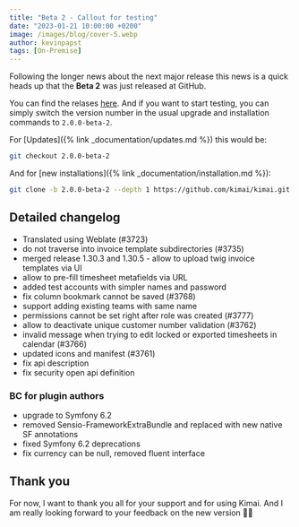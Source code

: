 ```yaml
---
title: "Beta 2 - Callout for testing"
date: "2023-01-21 10:00:00 +0200"
image: /images/blog/cover-5.webp
author: kevinpapst
tags: [On-Premise]
---
```


Following the longer news about the next major release this news is a quick heads up that the **Beta 2** was just released at GitHub.

You can find the relases [here](https://github.com/kimai/kimai/releases/edit/2.0.0-beta-2).
And if you want to start testing, you can simply switch the version number in the usual upgrade and installation commands to `2.0.0-beta-2`. 

For [Updates]({% link _documentation/updates.md %}) this would be:
```bash
git checkout 2.0.0-beta-2
```

And for [new installations]({% link _documentation/installation.md %}):
```bash
git clone -b 2.0.0-beta-2 --depth 1 https://github.com/kimai/kimai.git
```

## Detailed changelog

* Translated using Weblate (#3723)
* do not traverse into invoice template subdirectories (#3735)
* merged release 1.30.3 and 1.30.5 - allow to upload twig invoice templates via UI
* allow to pre-fill timesheet metafields via URL
* added test accounts with simpler names and password
* fix column bookmark cannot be saved (#3768)
* support adding existing teams with same name
* permissions cannot be set right after role was created (#3777)
* allow to deactivate unique customer number validation (#3762)
* invalid message when trying to edit locked or exported timesheets in calendar (#3766)
* updated icons and manifest (#3761)
* fix api description
* fix security open api definition

### BC for plugin authors

* upgrade to Symfony 6.2
* removed Sensio-FrameworkExtraBundle and replaced with new native SF annotations
* fixed Symfony 6.2 deprecations
* fix currency can be null, removed fluent interface

## Thank you

For now, I want to thank you all for your support and for using Kimai.
And I am really looking forward to your feedback on the new version 🙈😁
